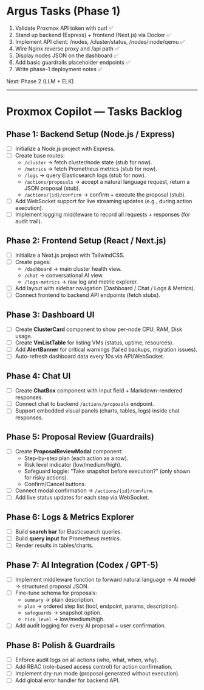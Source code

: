 # Argus Tasks (Phase 1)
1. Validate Proxmox API token with curl ✅
2. Stand up backend (Express) + frontend (Next.js) via Docker ✅
3. Implement API client: /nodes, /cluster/status, /nodes/:node/qemu ✅
4. Wire Nginx reverse proxy and /api path ✅
5. Display nodes JSON on the dashboard ✅
6. Add basic guardrails placeholder endpoints ✅
7. Write phase-1 deployment notes ✅

Next: Phase 2 (LLM + ELK)

---

# Proxmox Copilot — Tasks Backlog

## Phase 1: Backend Setup (Node.js / Express)
- [ ] Initialize a Node.js project with Express.  
- [ ] Create base routes:  
  - `/cluster` → fetch cluster/node state (stub for now).  
  - `/metrics` → fetch Prometheus metrics (stub for now).  
  - `/logs` → query Elasticsearch logs (stub for now).  
  - `/actions/proposals` → accept a natural language request, return a JSON proposal (stub).  
  - `/actions/{id}/confirm` → confirm + execute the proposal (stub).  
- [ ] Add WebSocket support for live streaming updates (e.g., during action execution).  
- [ ] Implement logging middleware to record all requests + responses (for audit trail).  

## Phase 2: Frontend Setup (React / Next.js)
- [ ] Initialize a Next.js project with TailwindCSS.  
- [ ] Create pages:  
  - `/dashboard` → main cluster health view.  
  - `/chat` → conversational AI view.  
  - `/logs-metrics` → raw log and metric explorer.  
- [ ] Add layout with sidebar navigation (Dashboard / Chat / Logs & Metrics).  
- [ ] Connect frontend to backend API endpoints (fetch stubs).  

## Phase 3: Dashboard UI
- [ ] Create **ClusterCard** component to show per-node CPU, RAM, Disk usage.  
- [ ] Create **VmListTable** for listing VMs (status, uptime, resources).  
- [ ] Add **AlertBanner** for critical warnings (failed backups, migration issues).  
- [ ] Auto-refresh dashboard data every 10s via API/WebSocket.  

## Phase 4: Chat UI
- [ ] Create **ChatBox** component with input field + Markdown-rendered responses.  
- [ ] Connect chat to backend `/actions/proposals` endpoint.  
- [ ] Support embedded visual panels (charts, tables, logs) inside chat responses.  

## Phase 5: Proposal Review (Guardrails)
- [ ] Create **ProposalReviewModal** component:  
  - Step-by-step plan (each action as a row).  
  - Risk level indicator (low/medium/high).  
  - Safeguard toggle: “Take snapshot before execution?” (only shown for risky actions).  
  - Confirm/Cancel buttons.  
- [ ] Connect modal confirmation → `/actions/{id}/confirm`.  
- [ ] Add live status updates for each step via WebSocket.  

## Phase 6: Logs & Metrics Explorer
- [ ] Build **search bar** for Elasticsearch queries.  
- [ ] Build **query input** for Prometheus metrics.  
- [ ] Render results in tables/charts.  

## Phase 7: AI Integration (Codex / GPT-5)
- [ ] Implement middleware function to forward natural language → AI model → structured proposal JSON.  
- [ ] Fine-tune schema for proposals:  
  - `summary` → plain description.  
  - `plan` → ordered step list (tool, endpoint, params, description).  
  - `safeguards` → snapshot option.  
  - `risk_level` → low/medium/high.  
- [ ] Add audit logging for every AI proposal + user confirmation.  

## Phase 8: Polish & Guardrails
- [ ] Enforce audit logs on all actions (who, what, when, why).  
- [ ] Add RBAC (role-based access control) for action confirmation.  
- [ ] Implement dry-run mode (proposal generated without execution).  
- [ ] Add global error handler for backend API.  
